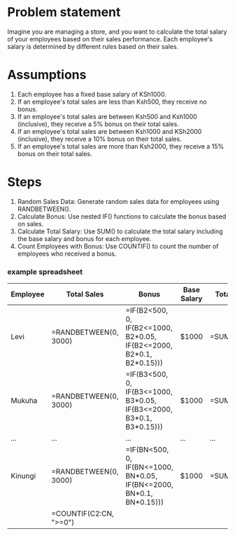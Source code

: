 # Problem statement
Imagine you are managing a store, and you want to calculate the total salary of your employees based on their sales performance. Each employee's salary is determined by different rules based on their sales.

# Assumptions
1. Each employee has a fixed base salary of KSh1000.
2. If an employee's total sales are less than Ksh500, they receive no bonus.
3. If an employee's total sales are between Ksh500 and Ksh1000 (inclusive), they receive a 5% bonus on their total sales.
4. If an employee's total sales are between Ksh1000 and KSh2000 (inclusive), they receive a 10% bonus on their total sales.
5. If an employee's total sales are more than Ksh2000, they receive a 15% bonus on their total sales.

# Steps
1. Random Sales Data: Generate random sales data for employees using RANDBETWEEN().
2. Calculate Bonus: Use nested IF() functions to calculate the bonus based on sales.
3. Calculate Total Salary: Use SUM() to calculate the total salary including the base salary and bonus for each employee.
4. Count Employees with Bonus: Use COUNTIF() to count the number of employees who received a bonus.

### example spreadsheet

| Employee   | Total Sales                   | Bonus                                                      | Base Salary | Total Salary                |
|------------|--------------------------------|-------------------------------------------------------------|-------------|-----------------------------|
| Levi | =RANDBETWEEN(0, 3000)         | =IF(B2<500, 0, IF(B2<=1000, B2\*0.05, IF(B2<=2000, B2\*0.1, B2\*0.15))) | $1000       | =SUM(C2+D2)                 |
| Mukuha | =RANDBETWEEN(0, 3000)         | =IF(B3<500, 0, IF(B3<=1000, B3\*0.05, IF(B3<=2000, B3\*0.1, B3\*0.15))) | $1000       | =SUM(C3+D3)                 |
| ...        | ...                            | ...                                                         | ...         | ...                         |
| Kinungi | =RANDBETWEEN(0, 3000)         | =IF(BN<500, 0, IF(BN<=1000, BN\*0.05, IF(BN<=2000, BN\*0.1, BN\*0.15))) | $1000       | =SUM(CN+DN)                 |
|            | =COUNTIF(C2:CN, ">=0")         |                                                             |             |                             |
